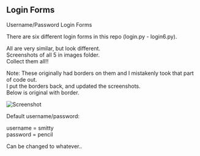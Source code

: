 ## Login Forms
Username/Password Login Forms

There are six different login forms in this repo (login.py - login6.py).

All are very similar, but look different.  
Screenshots of all 5 in images folder.  
Collect them all!!  

Note: These originally had borders on them and I mistakenly took that part of code out.  
I put the borders back, and updated the screenshots.   
Below is original with border.

![Screenshot](login.png)
  
  Default username/password:  
  
  username = smitty  
  password = pencil  
  
  Can be changed to whatever..
  
  

